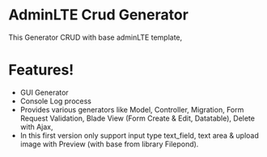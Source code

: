# AdminLTE Crud Generator 

This Generator CRUD with base adminLTE template, 


# Features!
  - GUI Generator
  - Console Log process
  - Provides various generators like Model, Controller, Migration, Form Request Validation, Blade View (Form Create & Edit, Datatable), Delete with Ajax,  
  - In this first version only support input type text_field, text area & upload image with Preview (with base from library Filepond).
  
